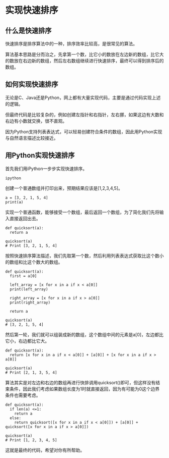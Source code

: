 
# 实现快速排序

## 什么是快速排序

快速排序是排序算法中的一种，排序效率比较高，是很常见的算法。

算法基本思路是分而治之，先拿第一个数，比它小的数放在左边新的数组，比它大的数放在右边新的数组，然后左右数组继续进行快速排序，最终可以得到排序后的数组。

## 如何实现快速排序

无论是C、Java还是Python，网上都有大量实现代码，主要是通过代码实现上述的逻辑。

但最终代码是比较复杂的，例如创建左指针和右指针，左右挪，如果这边有大数和右边有小数就交换，很不直观。

因为Python支持列表表达式，可以轻易创建符合条件的数组，因此用Python实现与自然语言描述比较接近。


## 用Python实现快速排序

首先我们用iPython一步步实现快速排序。

```
ipython
```

创建一个普通数组并打印出来，预期结果应该是[1,2,3,4,5]。

```
a = [3, 2, 1, 5, 4]
print(a)
```

实现一个普通函数，能够接受一个数组，最后返回一个数组，为了简化我们先将输入直接返回出去。

```
def quicksort(a):
  return a

quicksort(a)
# Print [3, 2, 1, 5, 4]
```

按照快速排序算法描述，我们先取第一个数，然后利用列表表达式获取比这个数小的数组和比这个数大的数组。

```
def quicksort(a):
  first = a[0]

  left_array = [x for x in a if x < a[0]]
  print(left_array)

  right_array = [x for x in a if x > a[0]]
  print(right_array)

  return a

quicksort(a)
# [3, 2, 1, 5, 4]
```

然后第一轮，我们就可以组装成新的数组，这个数组中间的元素是a[0]，左边都比它小，右边都比它大。

```
def quicksort(a):
  return [x for x in a if x < a[0]] + [a[0]] + [x for x in a if x > a[0]]

quicksort(a)
# Print [2, 1, 3, 5, 4]
```

算法其实是对左边和右边的数组再进行快排调用quicksort()即可，但这样没有结束条件，因此我们考虑如果数组长度为1时就直接返回，因为有可能为0这个边界条件也需要考虑。

```
def quicksort(a):
  if len(a) <=1:
    return a
  else:
    return quicksort([x for x in a if x < a[0]]) + [a[0]] + quicksort([x for x in a if x > a[0]])

quicksort(a)
# Print [1, 2, 3, 4, 5]
```

这就是最终的代码，希望对你有所帮助。
